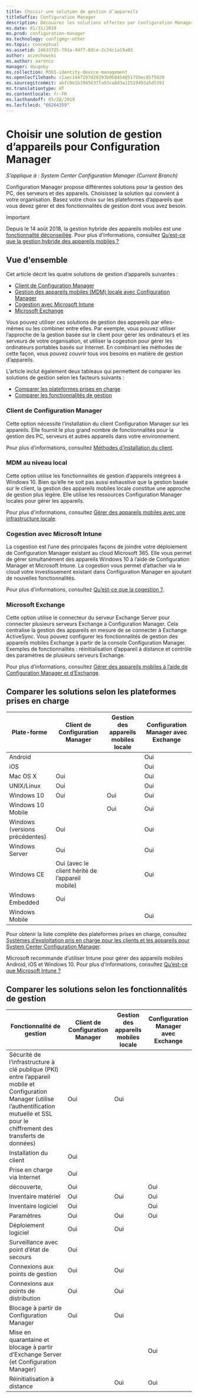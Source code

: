 ```yaml
---
title: Choisir une solution de gestion d’appareils
titleSuffix: Configuration Manager
description: Découvrez les solutions offertes par Configuration Manager pour la gestion des PC, des serveurs et des appareils.
ms.date: 01/31/2019
ms.prod: configuration-manager
ms.technology: configmgr-other
ms.topic: conceptual
ms.assetid: 24633725-791a-4df7-8dce-2c24c1a19a03
author: aczechowski
ms.author: aaroncz
manager: dougeby
ms.collection: M365-identity-device-management
ms.openlocfilehash: c1aec1447207d20393b0b8454851755ec85f5020
ms.sourcegitcommit: abfc9e1b3945637fa93ca8d3a11519493a5d5391
ms.translationtype: HT
ms.contentlocale: fr-FR
ms.lasthandoff: 05/28/2019
ms.locfileid: "66264359"
---
```

# <a name="choose-a-device-management-solution-for-configuration-manager"></a>Choisir une solution de gestion d’appareils pour Configuration Manager

*S’applique à : System Center Configuration Manager (Current Branch)*

Configuration Manager propose différentes solutions pour la gestion des PC, des serveurs et des appareils. Choisissez la solution qui convient à votre organisation. Basez votre choix sur les plateformes d’appareils que vous devez gérer et des fonctionnalités de gestion dont vous avez besoin.  


> [!Important]  
> Depuis le 14 août 2018, la gestion hybride des appareils mobiles est une [fonctionnalité déconseillée](/sccm/core/plan-design/changes/deprecated/removed-and-deprecated-cmfeatures). Pour plus d’informations, consultez [Qu’est-ce que la gestion hybride des appareils mobiles ?](/sccm/mdm/understand/hybrid-mobile-device-management)<!--Intune feature 2683117-->  
<!-- SCCMDocs issue 1197 -->



## <a name="overview"></a>Vue d'ensemble

Cet article décrit les quatre solutions de gestion d’appareils suivantes : 
- [Client de Configuration Manager](#bkmk_sccm)
- [Gestion des appareils mobiles (MDM) locale avec Configuration Manager](#bkmk_opmdm)
- [Cogestion avec Microsoft Intune](#bkmk_comanage)
- [Microsoft Exchange](#bkmk_opmdm)

Vous pouvez utiliser ces solutions de gestion des appareils par elles-mêmes ou les combiner entre elles. Par exemple, vous pouvez utiliser l’approche de la gestion basée sur le client pour gérer les ordinateurs et les serveurs de votre organisation, et utiliser la cogestion pour gérer les ordinateurs portables basés sur Internet. En combinant les méthodes de cette façon, vous pouvez couvrir tous vos besoins en matière de gestion d’appareils.  

L’article inclut également deux tableaux qui permettent de comparer les solutions de gestion selon les facteurs suivants : 
- [Comparer les plateformes prises en charge](#bkmk_comp1)
- [Comparer les fonctionnalités de gestion](#bkmk_comp2)


### <a name="bkmk_sccm"></a> Client de Configuration Manager  

Cette option nécessite l’installation du client Configuration Manager sur les appareils. Elle fournit le plus grand nombre de fonctionnalités pour la gestion des PC, serveurs et autres appareils dans votre environnement. 

Pour plus d’informations, consultez [Méthodes d’installation du client](/sccm/core/clients/deploy/plan/client-installation-methods).  


### <a name="bkmk_opmdm"></a> MDM au niveau local  

Cette option utilise les fonctionnalités de gestion d’appareils intégrées à Windows 10. Bien qu’elle ne soit pas aussi exhaustive que la gestion basée sur le client, la gestion des appareils mobiles locale constitue une approche de gestion plus légère. Elle utilise les ressources Configuration Manager locales pour gérer les appareils.  

Pour plus d'informations, consultez [Gérer des appareils mobiles avec une infrastructure locale](/sccm/mdm/understand/manage-mobile-devices-with-on-premises-infrastructure).  


### <a name="bkmk_comanage"></a> Cogestion avec Microsoft Intune

La cogestion est l’une des principales façons de joindre votre déploiement de Configuration Manager existant au cloud Microsoft 365. Elle vous permet de gérer simultanément des appareils Windows 10 à l’aide de Configuration Manager et Microsoft Intune. La cogestion vous permet d’attacher via le cloud votre investissement existant dans Configuration Manager en ajoutant de nouvelles fonctionnalités. 

Pour plus d’informations, consultez [Qu’est-ce que la cogestion ?](/sccm/comanage/overview).  


### <a name="bkmk_exchange"></a> Microsoft Exchange  

Cette option utilise le connecteur du serveur Exchange Server pour connecter plusieurs serveurs Exchange à Configuration Manager. Cela centralise la gestion des appareils en mesure de se connecter à Exchange ActiveSync. Vous pouvez configurer les fonctionnalités de gestion des appareils mobiles Exchange à partir de la console Configuration Manager. Exemples de fonctionnalités : réinitialisation d’appareil à distance et contrôle des paramètres de plusieurs serveurs Exchange.

Pour plus d’informations, consultez [Gérer des appareils mobiles à l’aide de Configuration Manager et d’Exchange](/sccm/mdm/deploy-use/manage-mobile-devices-with-exchange-activesync).  



## <a name="bkmk_comp1"></a> Comparer les solutions selon les plateformes prises en charge  

|Plate-forme|Client de Configuration Manager|Gestion des appareils mobiles locale|Configuration Manager avec Exchange|  
|--------|----------------------------|---------------|-----------------------------------|  
|Android| | |Oui|  
|iOS| | |Oui|  
|Mac OS X|Oui| |Oui|  
|UNIX/Linux|Oui| |Oui|  
|Windows 10|Oui|Oui|Oui|  
|Windows 10 Mobile| |Oui|Oui|  
|Windows (versions précédentes)|Oui| |Oui|  
|Windows Server|Oui| |Oui|  
|Windows CE|Oui (avec le client hérité de l’appareil mobile)| |Oui|  
|Windows Embedded|Oui| | |  
|Windows Mobile| | |Oui|  

Pour obtenir la liste complète des plateformes prises en charge, consultez [Systèmes d’exploitation pris en charge pour les clients et les appareils pour System Center Configuration Manager](configs/supported-operating-systems-for-clients-and-devices.md).

Microsoft recommande d’utiliser Intune pour gérer des appareils mobiles Android, iOS et Windows 10. Pour plus d'informations, consultez [Qu’est-ce que Microsoft Intune ?](https://docs.microsoft.com/intune/what-is-intune)



##  <a name="bkmk_comp2"></a> Comparer les solutions selon les fonctionnalités de gestion  

|Fonctionnalité de gestion|Client de Configuration Manager|Gestion des appareils mobiles locale|Configuration Manager avec Exchange|  
|--------|----------------------------|---------------|-----------------------------------|  
|Sécurité de l’infrastructure à clé publique (PKI) entre l’appareil mobile et Configuration Manager (utilise l’authentification mutuelle et SSL pour le chiffrement des transferts de données)|Oui|Oui| |  
|Installation du client|Oui| | |  
|Prise en charge via Internet|Oui| | |  
|découverte,|Oui| |Oui|  
|Inventaire matériel|Oui|Oui|Oui|  
|Inventaire logiciel|Oui| |Oui|  
|Paramètres|Oui|Oui|Oui|  
|Déploiement logiciel|Oui|Oui| |  
|Surveillance avec point d’état de secours|Oui| | |  
|Connexions aux points de gestion|Oui|Oui| |  
|Connexions aux points de distribution|Oui|Oui| |  
|Blocage à partir de Configuration Manager|Oui|Oui| |  
|Mise en quarantaine et blocage à partir d’Exchange Server (et Configuration Manager)| | |Oui|  
|Réinitialisation à distance| |Oui|Oui|  


